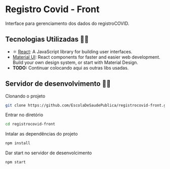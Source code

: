 # Registro Covid - Front

Interface para gerenciamento dos dados do registroCOVID.

## Tecnologias Utilizadas 👨‍💻

* ⚛️ [React](https://reactjs.org/): A JavaScript library for building user interfaces.
* [Material UI](https://material-ui.com/): React components for faster and easier web development. Build your own design system, or start with Material Design.
* **TODO:** Continuar colocando aqui as outras libs usadas.

## Servidor de desenvolvimento 🚀🚀

Clonando o projeto

``` BASH
git clone https://github.com/EscolaDeSaudePublica/registrocovid-front.git
```

Entrar no diretório

``` BASH
cd registrocovid-front
```

Intalar as dependências do projeto

``` BASH
npm install
```

Dar start no servidor de desenvolcimento

``` BASH
npm start
```
